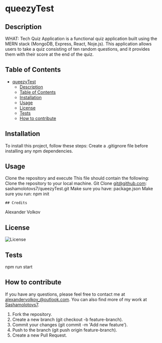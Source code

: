 # queezyTest

## Description

WHAT: Tech Quiz Application is a functional quiz application built using the MERN stack (MongoDB, Express, React, Noje.js). This application allows users to take a quiz consisting of ten random questions, and it provides them with their score at the end of the quiz.

## Table of Contents

- [queezyTest](#queezytest)
  - [Description](#description)
  - [Table of Contents](#table-of-contents)
  - [Installation](#installation)
  - [Usage](#usage)
  - [License](#license)
  - [Tests](#tests)
  - [How to contribute](#how-to-contribute)

## Installation

To install this project, follow these steps:
Create a .gitignore file before installing any npm dependencies.

## Usage

Clone the repository and execute
This file should contain the following:
Clone the repository to your local machine.
Git Clone git@github.com: sashamolotovs7/queezyTest.git
Make sure you have: package.json
Make sure you run: npm init

    ## Credits

Alexander Volkov

## License

![License](https://img.shields.io/badge/License-MIT-blue.svg)

## Tests

npm run start

## How to contribute

If you have any questions, please feel free to contact me at [alexandervolkov\_@outlook.com](mailto:alexandervolkov_@outlook.com). You can also find more of my work at [Sashamolotovs7](https://github.com/Sashamolotovs7).

1. Fork the repository.
2. Create a new branch (git checkout -b feature-branch).
3. Commit your changes (git commit -m 'Add new feature').
4. Push to the branch (git push origin feature-branch).
5. Create a new Pull Request.

